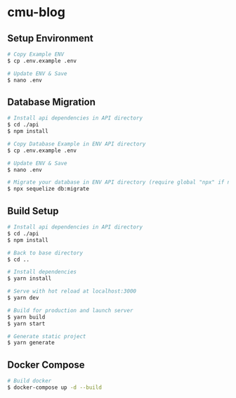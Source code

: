 # cmu-blog

## Setup Environment

```bash
# Copy Example ENV
$ cp .env.example .env

# Update ENV & Save
$ nano .env
```

## Database Migration

```bash
# Install api dependencies in API directory
$ cd ./api
$ npm install

# Copy Database Example in ENV API directory
$ cp .env.example .env

# Update ENV & Save
$ nano .env

# Migrate your database in ENV API directory (require global "npx" if not, please install $ npm install -g npx )
$ npx sequelize db:migrate
```

## Build Setup

```bash
# Install api dependencies in API directory
$ cd ./api
$ npm install

# Back to base directory
$ cd ..

# Install dependencies
$ yarn install

# Serve with hot reload at localhost:3000
$ yarn dev

# Build for production and launch server
$ yarn build
$ yarn start

# Generate static project
$ yarn generate
```

## Docker Compose

```bash
# Build docker
$ docker-compose up -d --build
```
